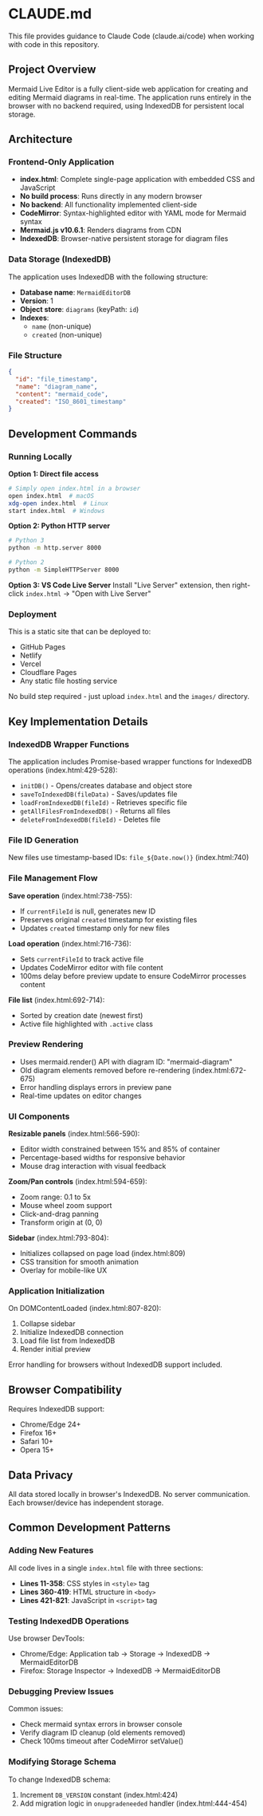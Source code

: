 # CLAUDE.md

This file provides guidance to Claude Code (claude.ai/code) when working with code in this repository.

## Project Overview

Mermaid Live Editor is a fully client-side web application for creating and editing Mermaid diagrams in real-time. The application runs entirely in the browser with no backend required, using IndexedDB for persistent local storage.

## Architecture

### Frontend-Only Application
- **index.html**: Complete single-page application with embedded CSS and JavaScript
- **No build process**: Runs directly in any modern browser
- **No backend**: All functionality implemented client-side
- **CodeMirror**: Syntax-highlighted editor with YAML mode for Mermaid syntax
- **Mermaid.js v10.6.1**: Renders diagrams from CDN
- **IndexedDB**: Browser-native persistent storage for diagram files

### Data Storage (IndexedDB)

The application uses IndexedDB with the following structure:
- **Database name**: `MermaidEditorDB`
- **Version**: 1
- **Object store**: `diagrams` (keyPath: `id`)
- **Indexes**:
  - `name` (non-unique)
  - `created` (non-unique)

### File Structure
```json
{
  "id": "file_timestamp",
  "name": "diagram_name",
  "content": "mermaid_code",
  "created": "ISO_8601_timestamp"
}
```

## Development Commands

### Running Locally

**Option 1: Direct file access**
```bash
# Simply open index.html in a browser
open index.html  # macOS
xdg-open index.html  # Linux
start index.html  # Windows
```

**Option 2: Python HTTP server**
```bash
# Python 3
python -m http.server 8000

# Python 2
python -m SimpleHTTPServer 8000
```

**Option 3: VS Code Live Server**
Install "Live Server" extension, then right-click `index.html` → "Open with Live Server"

### Deployment

This is a static site that can be deployed to:
- GitHub Pages
- Netlify
- Vercel
- Cloudflare Pages
- Any static file hosting service

No build step required - just upload `index.html` and the `images/` directory.

## Key Implementation Details

### IndexedDB Wrapper Functions

The application includes Promise-based wrapper functions for IndexedDB operations (index.html:429-528):
- `initDB()` - Opens/creates database and object store
- `saveToIndexedDB(fileData)` - Saves/updates file
- `loadFromIndexedDB(fileId)` - Retrieves specific file
- `getAllFilesFromIndexedDB()` - Returns all files
- `deleteFromIndexedDB(fileId)` - Deletes file

### File ID Generation

New files use timestamp-based IDs: `file_${Date.now()}` (index.html:740)

### File Management Flow

**Save operation** (index.html:738-755):
- If `currentFileId` is null, generates new ID
- Preserves original `created` timestamp for existing files
- Updates `created` timestamp only for new files

**Load operation** (index.html:716-736):
- Sets `currentFileId` to track active file
- Updates CodeMirror editor with file content
- 100ms delay before preview update to ensure CodeMirror processes content

**File list** (index.html:692-714):
- Sorted by creation date (newest first)
- Active file highlighted with `.active` class

### Preview Rendering

- Uses mermaid.render() API with diagram ID: "mermaid-diagram"
- Old diagram elements removed before re-rendering (index.html:672-675)
- Error handling displays errors in preview pane
- Real-time updates on editor changes

### UI Components

**Resizable panels** (index.html:566-590):
- Editor width constrained between 15% and 85% of container
- Percentage-based widths for responsive behavior
- Mouse drag interaction with visual feedback

**Zoom/Pan controls** (index.html:594-659):
- Zoom range: 0.1 to 5x
- Mouse wheel zoom support
- Click-and-drag panning
- Transform origin at (0, 0)

**Sidebar** (index.html:793-804):
- Initializes collapsed on page load (index.html:809)
- CSS transition for smooth animation
- Overlay for mobile-like UX

### Application Initialization

On DOMContentLoaded (index.html:807-820):
1. Collapse sidebar
2. Initialize IndexedDB connection
3. Load file list from IndexedDB
4. Render initial preview

Error handling for browsers without IndexedDB support included.

## Browser Compatibility

Requires IndexedDB support:
- Chrome/Edge 24+
- Firefox 16+
- Safari 10+
- Opera 15+

## Data Privacy

All data stored locally in browser's IndexedDB. No server communication. Each browser/device has independent storage.

## Common Development Patterns

### Adding New Features

All code lives in a single `index.html` file with three sections:
- **Lines 11-358**: CSS styles in `<style>` tag
- **Lines 360-419**: HTML structure in `<body>`
- **Lines 421-821**: JavaScript in `<script>` tag

### Testing IndexedDB Operations

Use browser DevTools:
- Chrome/Edge: Application tab → Storage → IndexedDB → MermaidEditorDB
- Firefox: Storage Inspector → IndexedDB → MermaidEditorDB

### Debugging Preview Issues

Common issues:
- Check mermaid syntax errors in browser console
- Verify diagram ID cleanup (old elements removed)
- Check 100ms timeout after CodeMirror setValue()

### Modifying Storage Schema

To change IndexedDB schema:
1. Increment `DB_VERSION` constant (index.html:424)
2. Add migration logic in `onupgradeneeded` handler (index.html:444-454)
